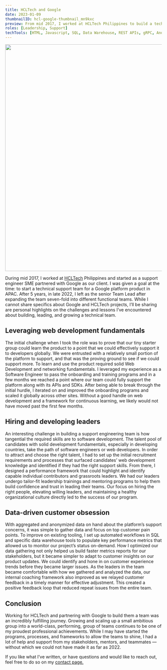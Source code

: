```yaml
---
title: HCLTech and Google
date: 2023-01-09
thumbnailID: hcl-google-thumbnail_mn9kxc
preview: From mid 2017, I worked at HCLTech Philippines to build a technical support engineering team for Google. 
roles: [Leadership, Support]
techTools: [HTML, Javascript, SQL, Data Warehouse, REST APIs, gRPC, Android, iOS]
---
```


<script>
  import Image from '$lib/common/Image.svelte';
  import { base } from '$app/paths';
  import { ImageCloudinaryService, key as imgKey } from '$lib/services/image-formatter.service';
  import { setContext } from 'svelte';
  
  const baseStr = base === undefined ? '' : base;
  const imgParams = {
    width: 850
  }
  setContext(imgKey, new ImageCloudinaryService());
</script>

<div class="post-image-container">
  <Image imgPath='hcl-google-post_mzbeds' params={imgParams}  sizes="(max-width: 700px) 100vw, 850px" hoverEffect="false" height="730"/>
</div>

 During mid 2017, I worked at [HCLTech](https://www.hcltech.com/) Philippines and started as a support engineer SME partnered with Google as our client. I was given a goal at the time: to start a technical support team for a Google platform product in APAC. After 5 years, in late 2022, I left as the senior Team Lead after expanding the team seven-fold into different functional teams. While I cannot share specifics about Google and HCLTech projects, I’ll be sharing are personal highlights on the challenges and lessons I’ve encountered about building, leading, and growing a technical team.

## Leveraging web development fundamentals
The initial challenge when I took the role was to prove that our tiny starter group could learn the product to a point that we could effectively support it to developers globally. We were entrusted with a relatively small portion of the platform to support, and that was the proving ground to see if we could support more. To learn and use the product required solid Web Development and networking fundamentals. I leveraged my experience as a Software Engineer to pass the onboarding and training programs and in a few months we reached a point where our team could fully support the platform along with its APIs and SDKs. After being able to break through the initial hurdle, I iterated on and improved the onboarding programs and scaled it globally across other sites. Without a good handle on web development and a framework for continuous learning, we likely would not have moved past the first few months. 

## Hiring and developing leaders
An interesting challenge in building a support engineering team is how tangential the required skills are to software development. The talent pool of candidates with solid development fundamentals, especially in developing countries, take the path of software engineers or web developers. In order to attract and choose the right talent, I had to set up the initial recruitment requirements and processes that surfaced candidates’ web development knowledge and identified if they had the right support skills. From there, I designed a performance framework that could highlight and identify capable individual contributors and grassroots leaders. We had our leaders undergo tailor-fit leadership trainings and mentoring programs to help them build confidence and trust in leading their teams. Our focus on hiring the right people, elevating willing leaders, and maintaining a healthy organizational culture directly led to the success of our program.

## Data-driven customer obsession
With aggregated and anonymized data on hand about the platform’s support concerns, it was simple to gather data and focus on top customer pain points. To improve on existing tooling, I  set up automated workflows in SQL and specific data warehouse tools to populate key performance metrics that allowed us to monitor our project’s status on-demand. How I optimized our data gathering not only helped us build faster metrics reports for our stakeholders, but it became simpler to adapt to customer insights on our product updates. We could identify and hone in on customer experience trends before they became larger issues. As the leaders in the team became comfortable with how we gathered and analyzed the data, our internal coaching framework also improved as we relayed customer feedback in a timely manner for effective adjustment. This created a positive feedback loop that reduced repeat issues from the entire team. 

## Conclusion
Working for HCLTech and partnering with Google to build them a team was an incredibly fulfilling journey. Growing and scaling up a small ambitious group into a world-class, performing, group of teams continues to be one of my proudest professional achievements. While I may have started the programs, processes, and frameworks to allow the teams to shine, I had a lot of help and support from my stakeholders, mentors, and teammates — without which we could not have made it as far as 2022. 

If you like what I’ve written, or have questions and would like to reach out, feel free to do so on my [contact page.]({baseStr}/contact)